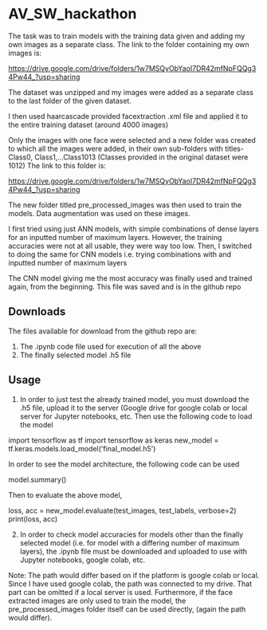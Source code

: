 # AV_SW_hackathon
The task was to train models with the training data given and adding my own images as a separate class. The link to the folder containing my own images is: 

https://drive.google.com/drive/folders/1w7MSQyObYaoI7DR42mfNpFQQg34Pw44_?usp=sharing

The dataset was unzipped and my images were added as a separate class to the last folder of the given dataset.

I then used haarcascade provided facextraction .xml file and applied it to the entire training dataset (around 4000 images)

Only the images with one face were selected and a new folder was created to which all the images were added, in their own sub-folders with titles- Class0, Class1,...Class1013 (Classes provided in the original dataset were 1012)
The link to this folder is:

https://drive.google.com/drive/folders/1w7MSQyObYaoI7DR42mfNpFQQg34Pw44_?usp=sharing

The new folder titled pre_processed_images was then used to train the models. Data augmentation was used on these images.

I first tried using just ANN models, with simple combinations of dense layers for an inputted number of maximum layers. However, the training accuracies were not at all usable, they were way too low.
Then, I switched to doing the same for CNN models i.e. trying combinations with and inputted number of maximum layers

The CNN model giving me the most accuracy was finally used and trained again, from the beginning. This file was saved and is in the github repo

## Downloads

The files available for download from the github repo are:
1. The .ipynb code file used for execution of all the above
2. The finally selected model .h5 file

## Usage

1. In order to just test the already trained model, you must download the .h5 file, upload it to the server (Google drive for google colab or local server for Jupyter notebooks, etc. Then use the following code to load the model 

import tensorflow as tf
import tensorflow as keras
new_model = tf.keras.models.load_model('final_model.h5')

In order to see the model architecture, the following code can be used

model.summary()

Then to evaluate the above model,

loss, acc = new_model.evaluate(test_images, test_labels, verbose=2)
print(loss, acc)

2. In order to check model accuracies for models other than the finally selected model (i.e. for model with a differing number of maximum layers), the .ipynb file must be downloaded and uploaded to use with Jupyter notebooks, google colab, etc.

Note: The path would differ based on if the platform is google colab or local. Since I have used google colab, the path was connected to my drive. That part can be omitted if a local server is used. Furthermore, if the face extracted images are only used to train the model, the pre_processed_images folder itself can be used directly, (again the path would differ).
